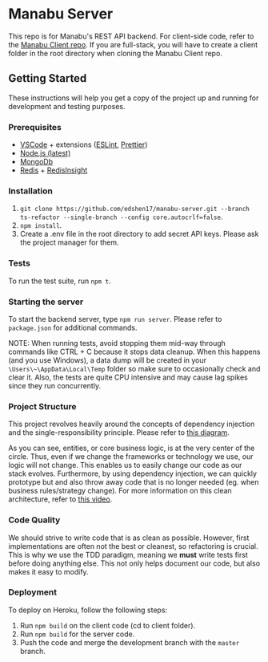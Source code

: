 # Manabu Server
This repo is for Manabu's REST API backend. For client-side code, refer to the [Manabu Client repo](https://github.com/edshen17/manabu-client.git). If you are full-stack, you will have to create a client folder in the root directory when cloning the Manabu Client repo.

## Getting Started

These instructions will help you get a copy of the project up and running for development and testing purposes. 

### Prerequisites

* [VSCode](https://code.visualstudio.com/download) + extensions ([ESLint](https://marketplace.visualstudio.com/items?itemName=dbaeumer.vscode-eslint), [Prettier](https://marketplace.visualstudio.com/items?itemName=esbenp.prettier-vscode))
* [Node.js (latest)](https://nodejs.org/en/download/)
* [MongoDb](https://www.mongodb.com/try/download/community)
* [Redis](https://redis.io/download) + [RedisInsight](https://redis.com/redis-enterprise/redis-insight/)

### Installation
1. `git clone https://github.com/edshen17/manabu-server.git --branch ts-refactor --single-branch --config core.autocrlf=false`.
2. `npm install`.
3. Create a .env file in the root directory to add secret API keys. Please ask the project manager for them.

### Tests
To run the test suite, run `npm t`.

### Starting the server
To start the backend server, type `npm run server`. Please refer to `package.json` for additional commands.

NOTE: 
When running tests, avoid stopping them mid-way through commands like CTRL + C because it stops data cleanup. When this happens (and you use Windows), a data dump will be created in your `\Users\~\AppData\Local\Temp` folder so make sure to occasionally check and clear it. Also, the tests are quite CPU intensive and may cause lag spikes since they run concurrently.

### Project Structure
This project revolves heavily around the concepts of dependency injection and the single-responsibility principle. Please refer to [this diagram](https://blog.cleancoder.com/uncle-bob/images/2012-08-13-the-clean-architecture/CleanArchitecture.jpg).

As you can see, entities, or core business logic, is at the very center of the circle. Thus, even if we change the frameworks or technology we use, our logic will not change. This enables us to easily change our code as our stack evolves. Furthermore, by using dependency injection, we can quickly prototype but and also throw away code that is no longer needed (eg. when business rules/strategy change). For more information on this clean architecture, refer to [this video](https://www.youtube.com/watch?v=fy6-LSE_zjI).

### Code Quality
We should strive to write code that is as clean as possible. However, first implementations are often not the best or cleanest, so refactoring is crucial. This is why we use the TDD paradigm, meaning we **must** write tests first before doing anything else. This not only helps document our code, but also makes it easy to modify.

### Deployment
To deploy on Heroku, follow the following steps:
1. Run `npm build` on the client code (cd to client folder).
2. Run `npm build` for the server code.
3. Push the code and merge the development branch with the `master` branch.
